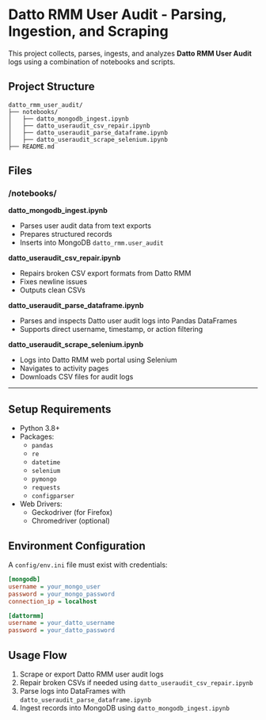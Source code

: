 

# Datto RMM User Audit - Parsing, Ingestion, and Scraping

This project collects, parses, ingests, and analyzes **Datto RMM User Audit** logs using a combination of notebooks and scripts.

## Project Structure

```
datto_rmm_user_audit/
├── notebooks/
│   ├── datto_mongodb_ingest.ipynb
│   ├── datto_useraudit_csv_repair.ipynb
│   ├── datto_useraudit_parse_dataframe.ipynb
│   ├── datto_useraudit_scrape_selenium.ipynb
├── README.md
```

## Files

### /notebooks/

**datto_mongodb_ingest.ipynb**  
- Parses user audit data from text exports
- Prepares structured records
- Inserts into MongoDB `datto_rmm.user_audit`

**datto_useraudit_csv_repair.ipynb**  
- Repairs broken CSV export formats from Datto RMM
- Fixes newline issues
- Outputs clean CSVs

**datto_useraudit_parse_dataframe.ipynb**  
- Parses and inspects Datto user audit logs into Pandas DataFrames
- Supports direct username, timestamp, or action filtering

**datto_useraudit_scrape_selenium.ipynb**  
- Logs into Datto RMM web portal using Selenium
- Navigates to activity pages
- Downloads CSV files for audit logs

---

## Setup Requirements

- Python 3.8+
- Packages:
  - `pandas`
  - `re`
  - `datetime`
  - `selenium`
  - `pymongo`
  - `requests`
  - `configparser`
- Web Drivers:
  - Geckodriver (for Firefox)
  - Chromedriver (optional)

## Environment Configuration

A `config/env.ini` file must exist with credentials:

```ini
[mongodb]
username = your_mongo_user
password = your_mongo_password
connection_ip = localhost

[dattormm]
username = your_datto_username
password = your_datto_password
```

## Usage Flow

1. Scrape or export Datto RMM user audit logs
2. Repair broken CSVs if needed using `datto_useraudit_csv_repair.ipynb`
3. Parse logs into DataFrames with `datto_useraudit_parse_dataframe.ipynb`
4. Ingest records into MongoDB using `datto_mongodb_ingest.ipynb`
